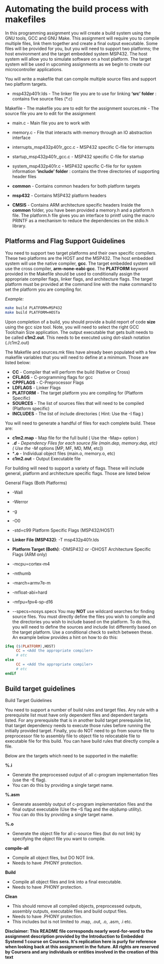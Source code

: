 # Automating the build process with makefiles

In this programming assignment you will create a build system using the GNU tools, GCC and GNU Make. This assignment will require you to compile multiple files, link them together and create a final output executable. Some files will be provided for you, but you will need to support two platforms; the host environment and the target embedded system MSP432. The host system will allow you to simulate software on a host platform. The target system will be used in upcoming assignments as we begin to create our microcontroller applications.

You will write a makefile that can compile multiple source files and support two platform targets.
* msp432p401r.lds - The linker file you are to use for linking
**‘src’ folder** : contains five source files (*.c)

Makefile - The makefile you are to edit for the assignment sources.mk - The source file you are to edit for the assignment
* main.c - Main file you are to work with
* memory.c - File that interacts with memory through an IO abstraction interface
* interrupts_msp432p401r_gcc.c - MSP432 specific C-file for interrupts
* startup_msp432p401r_gcc.c - MSP432 specific C-file for startup
* system_msp432p401r.c - MSP432 specific C-file for for system information
**‘include’ folder** : contains the three directories of supporting header files

* **common** - Contains common headers for both platform targets
* **msp432** - Contains MSP432 platform headers
* **CMSIS** - Contains ARM architecture specific headers
Inside the **common** folder, you have been provided a memory.h and a platform.h file. The platform.h file gives you an interface to printf using the macro PRINTF as a mechanism to reduce the dependencies on the stdio.h library.

## Platforms and Flag Support Guidelines

You need to support two target platforms and their own specific compilers. These two platforms are the HOST and the MSP432. The host embedded system will use the native compiler, **gcc**. The target embedded system will use the cross compiler, **arm-none-eabi-gcc**. The **PLATFORM** keyword provided in the Makefile should be used to conditionally assign the appropriate compiler flags, linker flags, and architecture flags. The target platform must be provided at the command line with the make command to set the platform you are compiling for.

_Example:_
```bash
make build PLATFORM=MSP432
make build PLATFORM=HOSTa
```
Upon completion of a build, you should provide a build report of code **size** using the gcc size tool. Note, you will need to select the right GCC Toolchain Size application. The output executable that gets built needs to be called **c1m2.out**. This needs to be executed using dot-slash notation (./c1m2.out)

The Makefile and sources.mk files have already been populated with a few makefile variables that you will need to define at a minimum. Those are listed below:

* **CC** - Compiler that will perform the build (Native or Cross)
* **CFLAGS** - C-programming flags for gcc
* **CPPFLAGS** - C-Preprocessor Flags
* **LDFLAGS** - Linker Flags
* **PLATFORM** - The target platform you are compiling for (Platform Specific)
* **SOURCES** - The list of sources files that will need to be compiled (Platform specific)
* **INCLUDES** - The list of include directories ( Hint: Use the -I flag )

You will need to generate a handful of files for each complete build. These are:

* **c1m2.map** - Map file for the full build ( Use the -Map=<FILE> option )
* ***.d** - Dependency Files for each source file (main.dep, memory.dep, etc) ( Use the -M* options [MP, MF, MD, MM, etc])
* ***.o** - Individual object files (main.o, memory.o, etc)
* **c1m2.out** - Output Executable file

For building will need to support a variety of flags. These will include general, platform and architecture specific flags. Those are listed below

General Flags (Both Platforms)

* -Wall
* -Werror
* -g
* -O0
* -std=c99
Platform Specific Flags (MSP432/HOST)

* **Linker File (MSP432)**: -T msp432p401r.lds
* **Platform Target (Both)**: -DMSP432 or -DHOST
Architecture Specific Flags (ARM only)

* -mcpu=cortex-m4
* -mthumb
* -march=armv7e-m
* -mfloat-abi=hard
* -mfpu=fpv4-sp-d16
* --specs=nosys.specs
You may **NOT** use wildcard searches for finding source files. You must directly define the files you wish to compile and the directories you wish to include based on the platform. To do this, you will need to define the sources and include list differently based on the target platform. Use a conditional check to switch between these. An example below provides a hint on how to do this:
```makefile
ifeq ($(PLATFORM),HOST)
     CC = <Add the appropriate compiler>
     # etc
else
     CC = <Add the appropriate compiler>
     # etc
endif
```

## Build target guidelines
Build Target Guidelines

You need to support a number of build rules and target files. Any rule with a prerequisite list must have only dependent files and dependent targets listed. For any prerequisite that is in another build target prerequisite list, that target dependency needs to execute those rules before running the initially provided target. Finally, you do NOT need to go from source file to preprocessor file to assembly file to object file to relocatable file to executable file for this build. You can have build rules that directly compile a file.

Below are the targets which need to be supported in the makefile:

**%.i**

* Generate the preprocessed output of all c-program implementation files (use the –E flag).
* You can do this by providing a single target name.

**%.asm**

* Generate assembly output of c-program implementation files and the final output executable (Use the –S flag and the objdump utility).
* You can do this by providing a single target name.

**%.o**

* Generate the object file for all c-source files (but do not link) by specifying the object file you want to compile.

**compile-all**

* Compile all object files, but DO NOT link.
* Needs to have .PHONY protection.

**Build**

* Compile all object files and link into a final executable.
* Needs to have .PHONY protection.

**Clean**

* This should remove all compiled objects, preprocessed outputs, assembly outputs, executable files and build output files.
* Needs to have .PHONY protection.
* This includes but is not limited to .map, .out, .o, .asm, .i etc.

**Disclaimer: This README file corresponds nearly word-for-word to the assignment description provided by the Introduction to Embedded Systemd 1 course on Coursera. It's replication here is purly for reference when looking back at this assignment in the future. All rights are reserved by Coursera and any individuals or entities involved in the creation of this text**
